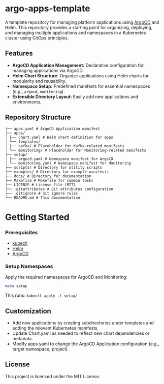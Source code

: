 # argo-apps-template

A template repository for managing platform applications using [ArgoCD](https://argo-cd.readthedocs.io/) and Helm. This repository provides a starting point for organizing, deploying, and managing multiple applications and namespaces in a Kubernetes cluster using GitOps principles.

## Features

- **ArgoCD Application Management:** Declarative configuration for managing applications via ArgoCD.
- **Helm Chart Structure:** Organize applications using Helm charts for modularity and reusability.
- **Namespace Setup:** Predefined manifests for essential namespaces (e.g., `argocd`, `monitoring`).
- **Extensible Directory Layout:** Easily add new applications and environments.

## Repository Structure
```
├── apps.yaml # ArgoCD Application manifest
├── apps/
│ ├── Chart.yaml # Helm chart definition for apps 
│ └── templates/ 
│ ├── kafka/ # Placeholder for Kafka-related manifests 
│ └── monitoring/ # Placeholder for Monitoring-related manifests 
├── setup/
│ ├── argocd.yaml # Namespace manifest for ArgoCD
│ └── monitoring.yaml # Namespace manifest for Monitoring
├── scripts/ # Directory for utility scripts
├── examples/ # Directory for example manifests
├── docs/ # Directory for documentation
├── Makefile # Makefile for common tasks
├── LICENSE # License file (MIT)
├── .gitattributes # Git attributes configuration
├── .gitignore # Git ignore rules
└── README.md # This documentation
```

# Getting Started

### Prerequisites

- [kubectl](https://kubernetes.io/docs/tasks/tools/)
- [Helm](https://helm.sh/)
- [ArgoCD](https://argo-cd.readthedocs.io/)

### Setup Namespaces

Apply the required namespaces for ArgoCD and Monitoring:

```sh
make setup
```

This runs: `kubectl apply -f setup/`

## Customization
* Add new applications by creating subdirectories under templates and adding the relevant Kubernetes manifests.
* Update Chart.yaml as needed to reflect new chart dependencies or metadata.
* Modify apps.yaml to change the ArgoCD Application configuration (e.g., target namespace, project).

## License
This project is licensed under the MIT License.
